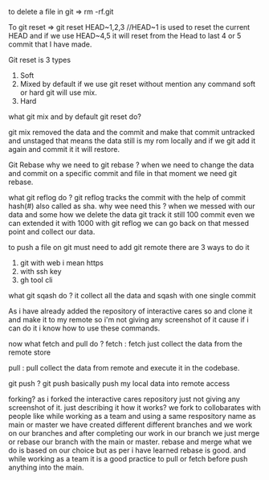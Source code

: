 to delete a file in git 
=> rm -rf.git


To git reset 
=> git reset HEAD~1,2,3 //HEAD~1 is used to reset the current HEAD and if we use HEAD~4,5 it will reset from the Head to last 4 or 5 commit that I have made. 

Git reset is 3 types 
1. Soft
2. Mixed by default if we use git reset without mention any command soft or hard git will use mix.
3. Hard

what git mix and by default git reset do?

git mix removed the data and the commit and make that commit untracked and unstaged that means the data still is my rom locally and if we git add it again and commit it it will restore.

Git Rebase why we need to git rebase ?
when we need to change the data and commit on a specific commit and file in that moment we need git rebase.

what git reflog do ?
git reflog tracks the commit with the help of commit hash(#) also called as sha. why wee need this ? 
when we messed with our data and some how we delete the data git track it still 100 commit even we can extended it with 1000 with git reflog we can go back on that messed point and collect our data. 

to push a file on git must need to add git remote there are 3 ways to do it 
1. git with web i mean https
2. with ssh key
3. gh tool cli

what git sqash do ?
it collect all the data and sqash with one single commit

As i have already added the repository of interactive cares so and clone it and make it to my remote so i'm not giving any screenshot of it cause if i can do it i know how to use these commands.

now what fetch and pull do ?
fetch : fetch just collect the data from the remote store 

pull : pull collect the data from remote and execute it in the codebase.

git push ?
git push basically push my local data into remote access

forking? 
as i forked the interactive cares repository just not giving any screenshot of it.
just describing it how it works? we fork to collobarates with people like while working as a team and using a same respository name as main or master we have created different different branches and we work on our branches and after completing our work in our branch we just merge or rebase our branch with the main or master. rebase and merge what we do is based on our choice but as per i have learned rebase is good. 
and while working as a team it is a good practice to pull or fetch before push anything into the main. 